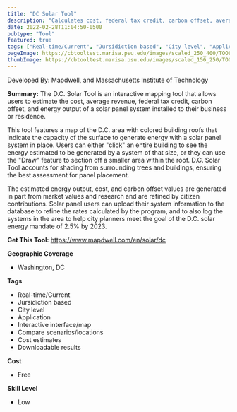 ```yaml
---
title: "DC Solar Tool"
description: "Calculates cost, federal tax credit, carbon offset, average revenue, and energy output of solar energy for residential and business roofs in D.C. area that are looking to create solar panel systems"
date: 2022-02-28T11:04:50-0500
pubtype: "Tool"
featured: true
tags: ["Real-time/Current", "Jursidiction based", "City level", "Application", "Interactive interface/map", "Compare scenarios/locations", "Cost estimates", "Downloadable results"]
pageImage: https://cbtooltest.marisa.psu.edu/images/scaled_250_400/TOOLID_86.0_ScreenCapture-1.png
thumbImage: https://cbtooltest.marisa.psu.edu/images/scaled_156_250/TOOLID_86.0_ScreenCapture-1.png
---
```

Developed By: Mapdwell, and Massachusetts Institute of Technology

**Summary:** The D.C. Solar Tool is an interactive mapping tool that allows users to estimate the cost, average revenue, federal tax credit, carbon offset, and energy output of a solar panel system installed to their business or residence. 

This tool features a map of the D.C. area with colored building roofs that indicate the capacity of the surface to generate energy with a solar panel system in place. Users can either "click" an entire building to see the energy estimated to be generated by a system of that size, or they can use the "Draw" feature to section off a smaller area within the roof. D.C. Solar Tool accounts for shading from surrounding trees and buildings, ensuring the best assessment for panel placement. 

The estimated energy output, cost, and carbon offset values are generated in part from market values and research and are refined by citizen contributions. Solar panel users can upload their system information to the database to refine the rates calculated by the program, and to also log the systems in the area to help city planners meet the goal of the D.C. solar energy mandate of 2.5% by 2023.

__**Get This Tool:**__ https://www.mapdwell.com/en/solar/dc


__**Geographic Coverage**__
- Washington, DC

__**Tags**__
-  Real-time/Current
-  Jursidiction based
-  City level
-  Application
-  Interactive interface/map
-  Compare scenarios/locations
-  Cost estimates
-  Downloadable results

__**Cost**__
- Free

__**Skill Level**__
- Low
